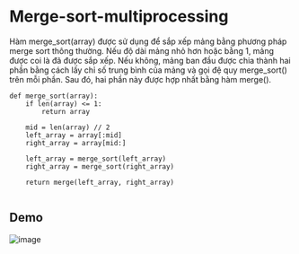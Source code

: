 # Merge-sort-multiprocessing

Hàm merge_sort(array) được sử dụng để sắp xếp mảng bằng phương pháp merge sort thông thường. Nếu độ dài mảng nhỏ hơn hoặc bằng 1, mảng được coi là đã được sắp xếp. Nếu không, mảng ban đầu được chia thành hai phần bằng cách lấy chỉ số trung bình của mảng và gọi đệ quy merge_sort() trên mỗi phần. Sau đó, hai phần này được hợp nhất bằng hàm merge().

```
def merge_sort(array):
    if len(array) <= 1:
        return array

    mid = len(array) // 2
    left_array = array[:mid]
    right_array = array[mid:]

    left_array = merge_sort(left_array)
    right_array = merge_sort(right_array)

    return merge(left_array, right_array)
    
```

## Demo
![image](https://user-images.githubusercontent.com/94096493/224488350-5f275e74-aa70-4a62-9d11-9ad9d0010975.png)
